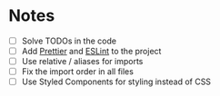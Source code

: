# Notes

- [ ] Solve TODOs in the code
- [ ] Add [Prettier](https://prettier.io/) and [ESLint](https://eslint.org/) to the project
- [ ] Use relative / aliases for imports
- [ ] Fix the import order in all files
- [ ] Use Styled Components for styling instead of CSS
